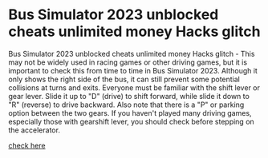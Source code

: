 # Bus Simulator 2023 unblocked cheats unlimited money Hacks glitch

Bus Simulator 2023 unblocked cheats unlimited money Hacks glitch - This may not be widely used in racing games or other driving games, but it is important to check this from time to time in Bus Simulator 2023. Although it only shows the right side of the bus, it can still prevent some potential collisions at turns and exits. Everyone must be familiar with the shift lever or gear lever. Slide it up to "D" (drive) to shift forward, while slide it down to "R" (reverse) to drive backward. Also note that there is a "P" or parking option between the two gears. If you haven't played many driving games, especially those with gearshift lever, you should check before stepping on the accelerator.

[check here](https://fengmod.top/bus-simulator/)
